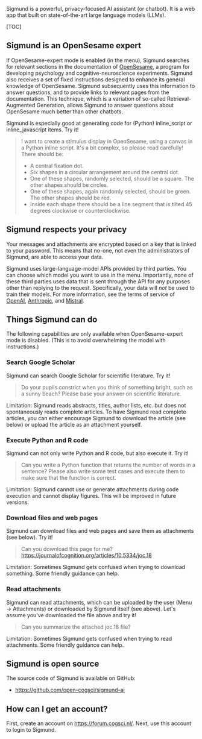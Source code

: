 Sigmund is a powerful, privacy-focused AI assistant (or chatbot). It is a web app that built on state-of-the-art large language models (LLMs).


[TOC]


## Sigmund is an OpenSesame expert

If OpenSesame-expert mode is enabled (in the menu), Sigmund searches for relevant sections in the documentation of [OpenSesame](https://osdoc.cogsci.nl/), a program for developing psychology and cognitive-neuroscience experiments. Sigmund also receives a set of fixed instructions designed to enhance its general knowledge of OpenSesame. Sigmund subsequently uses this information to answer questions, and to provide links to relevant pages from the documentation. This technique, which is a variation of so-called Retrieval-Augmented Generation, allows Sigmund to answer questions about OpenSesame much better than other chatbots.

Sigmund is especially good at generating code for (Python) inline_script or inline_javascript items. Try it!

<blockquote>
I want to create a stimulus display in OpenSesame, using a canvas in a Python inline script. It's a bit complex, so please read carefully! There should be:

- A central fixation dot.
- Six shapes in a circular arrangement around the central dot.
- One of these shapes, randomly selected, should be a square. The other shapes should be circles.
- One of these shapes, again randomly selected, should be green. The other shapes should be red.
- Inside each shape there should be a line segment that is tilted 45 degrees clockwise or counterclockwise.
</blockquote>


## Sigmund respects your privacy

Your messages and attachments are encrypted based on a key that is linked to your password. This means that no-one, not even the administrators of Sigmund, are able to access your data. 

Sigmund uses large-language-model APIs provided by third parties. You can choose which model you want to use in the menu. Importantly, none of these third parties uses data that is sent through the API for any purposes other than replying to the request. Specifically, your data will *not* be used to train their models. For more information, see the terms of service of [OpenAI](https://openai.com/enterprise-privacy), [Anthropic](https://www.anthropic.com/legal/commercial-terms), and [Mistral](https://mistral.ai/terms/).


## Things Sigmund can do

The following capabilities are only available when OpenSesame-expert mode is disabled. (This is to avoid overwhelming the model with instructions.)

### Search Google Scholar

Sigmund can search Google Scholar for scientific literature. Try it!

> Do your pupils constrict when you think of something bright, such as a sunny beach? Please base your answer on scientific literature.

Limitation: Sigmund reads abstracts, titles, author lists, etc. but does not spontaneously reads complete articles. To have Sigmund read complete articles, you can either encourage Sigmund to download the article (see below) or upload the article as an attachment yourself.


### Execute Python and R code

Sigmund can not only write Python and R code, but also execute it. Try it!

> Can you write a Python function that returns the number of words in a sentence? Please also write some test cases and execute them to make sure that the function is correct.

Limitation: Sigmund cannot use or generate attachments during code execution and cannot display figures. This will be improved in future versions.


### Download files and web pages

Sigmund can download files and web pages and save them as attachments (see below). Try it!

> Can you download this page for me? https://journalofcognition.org/articles/10.5334/joc.18

Limitation: Sometimes Sigmund gets confused when trying to download something. Some friendly guidance can help.

### Read attachments

Sigmund can read attachments, which can be uploaded by the user (Menu → Attachments) or downloaded by Sigmund itself (see above). Let's assume you've downloaded the file above and try it!

> Can you summarize the attached joc.18 file?

Limitation: Sometimes Sigmund gets confused when trying to read attachments. Some friendly guidance can help.


## Sigmund is open source

The source code of Sigmund is available on GitHub:

- <https://github.com/open-cogsci/sigmund-ai>


## How can I get an account?

First, create an account on <https://forum.cogsci.nl/>. Next, use this account to login to Sigmund.
